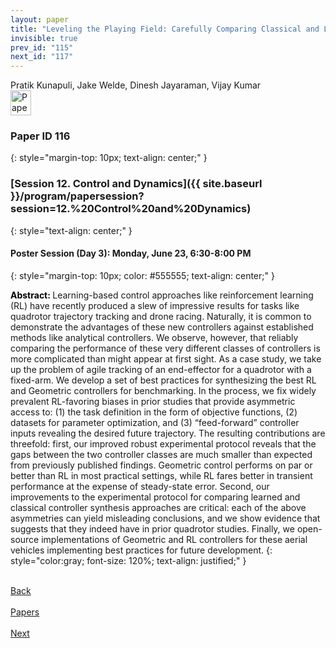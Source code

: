 ```yaml
---
layout: paper
title: "Leveling the Playing Field: Carefully Comparing Classical and Learned Controllers for Quadrotor Trajectory Tracking"
invisible: true
prev_id: "115"
next_id: "117"
---
```

<div class="paper-authors">
  <div class="paper-author-box">
    <div class="paper-author-name">Pratik Kunapuli, Jake Welde, Dinesh Jayaraman, Vijay Kumar</div>
    <div class="paper-author-uni"></div>
  </div>
</div>

<div class="paper-pdf">
  <div>
    <a href="https://www.roboticsproceedings.org/rss21/p116.pdf" title="Download PDF" target="_blank">
      <img src="{{ site.baseurl }}/images/paper_link_cardinal_red.png" alt="Paper PDF" width="33" height="40" />
    </a>
  </div>
</div>

### Paper ID 116
{: style="margin-top: 10px; text-align: center;" }

### [Session 12. Control and Dynamics]({{ site.baseurl }}/program/papersession?session=12.%20Control%20and%20Dynamics)
{: style="text-align: center;" }

#### Poster Session (Day 3): Monday, June 23, 6:30-8:00 PM
{: style="margin-top: 10px; color: #555555; text-align: center;" }

<b style="color: black;">Abstract: </b>Learning-based control approaches like reinforcement learning (RL) have recently produced a slew of impressive results for tasks like quadrotor trajectory tracking and drone racing. Naturally, it is common to demonstrate the advantages of these new controllers against established methods like analytical controllers. We observe, however, that reliably comparing the performance of these very different classes of controllers is more complicated than might appear at first sight. As a case study, we take up the problem of agile tracking of an end-effector for a quadrotor with a fixed-arm. We develop a set of best practices for synthesizing the best RL and Geometric controllers for benchmarking. In the process, we fix widely prevalent RL-favoring biases in prior studies that provide asymmetric access to: (1) the task definition in the form of objective functions, (2) datasets for parameter optimization, and (3) “feed-forward” controller inputs revealing the desired future trajectory. The resulting contributions are threefold: first, our improved robust experimental protocol reveals that the gaps between the two controller classes are much smaller than expected from previously published findings. Geometric control performs on par or better than RL in most practical settings, while RL fares better in transient performance at the expense of steady-state error. Second, our improvements to the experimental protocol for comparing learned and classical controller synthesis approaches are critical: each of the above asymmetries can yield misleading conclusions, and we show evidence that suggests that they indeed have in prior quadrotor studies. Finally, we open-source implementations of Geometric and RL controllers for these aerial vehicles implementing best practices for future development.
{: style="color:gray; font-size: 120%; text-align: justified;" }

<div class="paper-menu">
  <div class="paper-menu-inner">
    <a href="{{ site.baseurl }}/program/papers/115/" title="Previous Paper">
            <div class="paper-menu-icon">
                <i class="fas fa-arrow-left"></i><br>
                <span class="paper-menu-label">Back</span>
            </div>
        </a>
    <a href="{{ site.baseurl }}/program/papers" title="All Papers">
      <div class="paper-menu-icon">
        <i class="fas fa-list"></i><br>
        <span class="paper-menu-label">Papers</span>
      </div>
    </a>
    <a href="{{ site.baseurl }}/program/papers/117/" title="Next Paper">
            <div class="paper-menu-icon">
                <i class="fas fa-arrow-right"></i><br>
                <span class="paper-menu-label">Next</span>
            </div>
        </a>
  </div>
</div>
